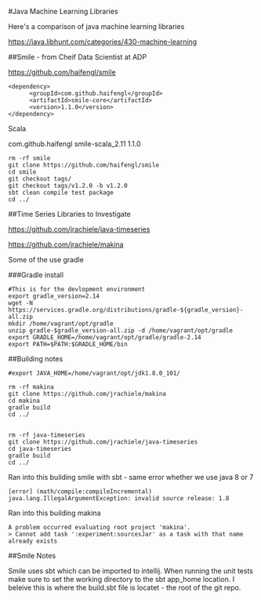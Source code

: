 #Java Machine Learning Libraries

Here's a comparison of java machine learning libraries

https://java.libhunt.com/categories/430-machine-learning

##Smile - from Cheif Data Scientist at ADP

https://github.com/haifengl/smile

	<dependency>
	      <groupId>com.github.haifengl</groupId>
	      <artifactId>smile-core</artifactId>
	      <version>1.1.0</version>
	</dependency>

Scala

   <dependency>
      <groupId>com.github.haifengl</groupId>
      <artifactId>smile-scala_2.11</artifactId>
      <version>1.1.0</version>
    </dependency>


```
rm -rf smile
git clone https://github.com/haifengl/smile
cd smile
git checkout tags/
git checkout tags/v1.2.0 -b v1.2.0
sbt clean compile test package
cd ../
```

##Time Series Libraries to Investigate

https://github.com/jrachiele/java-timeseries


https://github.com/jrachiele/makina


Some of the use gradle

###Gradle install 
```
#This is for the devlopment environment
export gradle_version=2.14
wget -N https://services.gradle.org/distributions/gradle-${gradle_version}-all.zip
mkdir /home/vagrant/opt/gradle
unzip gradle-$gradle_version-all.zip -d /home/vagrant/opt/gradle
export GRADLE_HOME=/home/vagrant/opt/gradle/gradle-2.14
export PATH=$PATH:$GRADLE_HOME/bin
```

##Building notes

```
#export JAVA_HOME=/home/vagrant/opt/jdk1.8.0_101/

rm -rf makina
git clone https://github.com/jrachiele/makina
cd makina
gradle build
cd ../


rm -rf java-timeseries
git clone https://github.com/jrachiele/java-timeseries
cd java-timeseries
gradle build
cd ../
```

Ran into this building smile with sbt - same error whether we use java 8 or 7
```
[error] (math/compile:compileIncremental) java.lang.IllegalArgumentException: invalid source release: 1.8
```

Ran into this building makina

```
A problem occurred evaluating root project 'makina'.
> Cannot add task ':experiment:sourcesJar' as a task with that name already exists
```

##Smile Notes


Smile uses sbt which can be imported to intellij.  When running the unit tests make sure to set the working directory to the sbt app_home location.  I beleive this is where the build.sbt file is locatet - the root of the git repo. 

